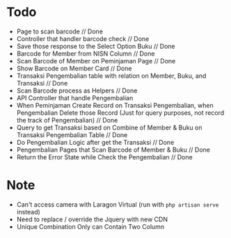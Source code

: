 # Todo
- Page to scan barcode // Done
- Controller that handler barcode check // Done
- Save those response to the Select Option Buku // Done
- Barcode for Member from NISN Column // Done
- Scan Barcode of Member on Peminjaman Page // Done
- Show Barcode on Member Card // Done
- Transaksi Pengembalian table with relation on Member, Buku, and Transaksi // Done
- Scan Barcode process as Helpers // Done
- API Controller that handle Pengembalian
- When Peminjaman Create Record on Transaksi Pengembalian, when Pengembalian Delete those Record (Just for query purposes, not record the track of Pengembalian) // Done
- Query to get Transaksi based on Combine of Member & Buku on Transaksi Pengembalian Table // Done
- Do Pengembalian Logic after get the Transaksi // Done
- Pengembalian Pages that Scan Barcode of Member & Buku // Done
- Return the Error State while Check the Pengembalian // Done

# Note
- Can't access camera with Laragon Virtual (run with `php artisan serve` instead)
- Need to replace / override the Jquery with new CDN
- Unique Combination Only can Contain Two Column
